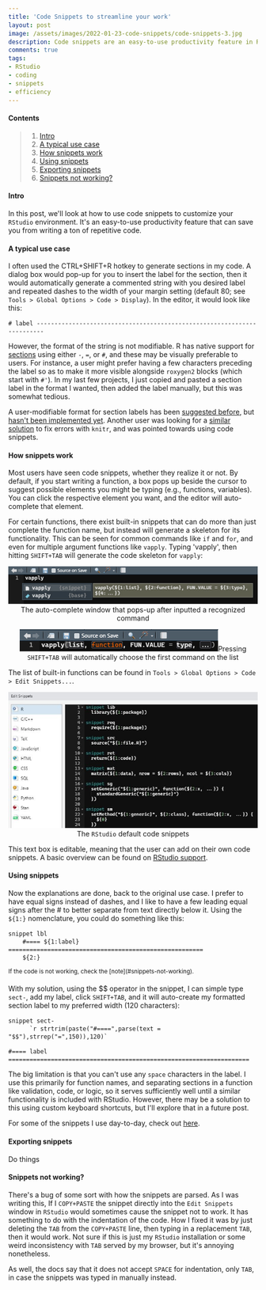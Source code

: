 ```yaml
---
title: 'Code Snippets to streamline your work'
layout: post
image: /assets/images/2022-01-23-code-snippets/code-snippets-3.jpg
description: Code snippets are an easy-to-use productivity feature in RStudio that can quickly insert code skeletons for commonly used functions, and can be customized to save you from writing a ton of repetitive code.
comments: true
tags:
- RStudio
- coding
- snippets
- efficiency
---
```


#### Contents
> 1. [Intro](#intro)
> 2. [A typical use case](#a-typical-use-case)
> 3. [How snippets work](#how-snippets-work)
> 4. [Using snippets](#using-snippets)
> 5. [Exporting snippets](#exporting-snippets)
> 6. [Snippets not working?](#snippets-not-working)

#### Intro

In this post, we'll look at how to use code snippets to customize your `RStudio` environment. It's an easy-to-use productivity feature that can save you from writing a ton of repetitive code.

#### A typical use case

I often used the CTRL+SHIFT+R hotkey to generate sections in my code. A dialog box would pop-up for you to insert the label for the section, then it would automatically generate a commented string with you desired label and repeated dashes to the width of your margin setting (default 80; see `Tools > Global Options > Code > Display`). In the editor, it would look like this:

```{r}
# label ------------------------------------------------------------------------
```

However, the format of the string is not modifiable. R has native support for [sections](https://support.rstudio.com/hc/en-us/articles/200484568-Code-Folding-and-Sections-in-the-RStudio-IDE) using either `-`, `=`, or `#`, and these may be visually preferable to users. For instance, a user might prefer having a few characters preceding the label so as to make it more visible alongside `roxygen2` blocks (which start with `#'`). In my last few projects, I just copied and pasted a section label in the format I wanted, then added the label manually, but this was somewhat tedious.

A user-modifiable format for section labels has been [suggested before](https://community.rstudio.com/t/modify-insert-section-result/17116), but [hasn't been implemented yet](https://github.com/rstudio/rstudio/issues/7480). Another user was looking for a [similar solution](https://stackoverflow.com/questions/28795128/change-rstudio-shortcut-for-insert-section) to fix errors with `knitr`, and was pointed towards using code snippets.

#### How snippets work

Most users have seen code snippets, whether they realize it or not. By default, if you start writing a function, a box pops up beside the cursor to suggest possible elements you might be typing (e.g., functions, variables). You can click the respective element you want, and the editor will auto-complete that element.

For certain functions, there exist built-in snippets that can do more than just complete the function name, but instead will generate a skeleton for its functionality. This can be seen for common commands like `if` and `for`, and even for multiple argument functions like `vapply`. Typing 'vapply', then hitting `SHIFT+TAB` will generate the code skeleton for `vapply`:

<p align="center">
<img src="/assets/images/2022-01-23-code-snippets/code-snippets-1.jpg" alt="Vapply code snippet pop-up" class="figure"><!--
--><span class="caption">The auto-complete window that pops-up after inputted a recognized command</span>
</p>

<p align="center">
<img src="/assets/images/2022-01-23-code-snippets/code-snippets-2.jpg" alt="Vapply code snippet in editor" class="figure"><!--
--><span class="caption">Pressing <code>SHIFT+TAB</code> will automatically choose the first command on the list</span>
</p>

The list of built-in functions can be found in `Tools > Global Options > Code > Edit Snippets...`.

<p align="center">
<img src="/assets/images/2022-01-23-code-snippets/code-snippets-3.jpg" alt="RStudio code snippets" class="figure"><!--
--><span class="caption">The <code>RStudio</code> default code snippets</span>
</p>

This text box is editable, meaning that the user can add on their own code snippets. A basic overview can be found on [RStudio support](https://support.rstudio.com/hc/en-us/articles/204463668-Code-Snippets-in-the-RStudio-IDE#:~:text=Code%20snippets%20are%20text%20macros,inserts%20an%20R%20function%20definition%3A&text=Other%20useful%20snippets%20include%3A,library%2C%20require%2C%20and%20source%20functions).

#### Using snippets
Now the explanations are done, back to the original use case. I prefer to have equal signs instead of dashes, and I like to have a few leading equal signs after the # to better separate from text directly below it. Using the `${1:}` nomenclature, you could do something like this:

```{r}
snippet lbl
  	#==== ${1:label} =======================================================
  	${2:}
```
<sup>
If the code is not working, check the [note](#snippets-not-working).
</sup>

 With my solution, using the $$ operator in the snippet, I can simple type `sect-`, add my label, click `SHIFT+TAB`, and it will auto-create my formatted section label to my preferred width (120 characters):

```{r}
snippet sect-
      `r strtrim(paste("#====",parse(text = "$$"),strrep("=",150)),120)`
```

```{r}
#==== label ====================================================================
```

The big limitation is that you can't use any `space` characters in the label. I use this primarily for function names, and separating sections in a function like validation, code, or logic, so it serves sufficiently well until a similar functionality is included with RStudio. However, there may be a solution to this using custom keyboard shortcuts, but I'll explore that in a future post.

For some of the snippets I use day-to-day, check out [here](https://github.com/knacko/Rsnippets).

#### Exporting snippets

Do things

#### Snippets not working?
There's a bug of some sort with how the snippets are parsed. As I was writing this, If I `COPY+PASTE` the snippet directly into the `Edit Snippets` window in `RStudio` would sometimes cause the snippet not to work. It has something to do with the indentation of the code. How I fixed it was by just deleting the `TAB` from the `COPY+PASTE` line, then typing in a replacement `TAB`, then it would work. Not sure if this is just my `RStudio` installation or some weird inconsistency with `TAB` served by my browser, but it's annoying nonetheless.

As well, the docs say that it does not accept `SPACE` for indentation, only `TAB`, in case the snippets was typed in manually instead.
